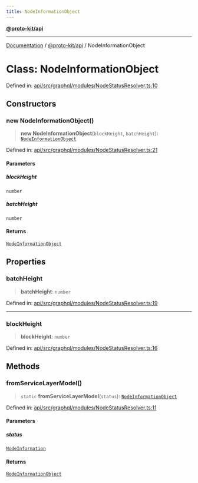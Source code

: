```yaml
---
title: NodeInformationObject
---
```


[**@proto-kit/api**](../README.md)

***

[Documentation](../../../README.md) / [@proto-kit/api](../README.md) / NodeInformationObject

# Class: NodeInformationObject

Defined in: [api/src/graphql/modules/NodeStatusResolver.ts:10](https://github.com/proto-kit/framework/blob/28efa802e3737fc3b77339148b307ef7246f3ef1/packages/api/src/graphql/modules/NodeStatusResolver.ts#L10)

## Constructors

### new NodeInformationObject()

> **new NodeInformationObject**(`blockHeight`, `batchHeight`): [`NodeInformationObject`](NodeInformationObject.md)

Defined in: [api/src/graphql/modules/NodeStatusResolver.ts:21](https://github.com/proto-kit/framework/blob/28efa802e3737fc3b77339148b307ef7246f3ef1/packages/api/src/graphql/modules/NodeStatusResolver.ts#L21)

#### Parameters

##### blockHeight

`number`

##### batchHeight

`number`

#### Returns

[`NodeInformationObject`](NodeInformationObject.md)

## Properties

### batchHeight

> **batchHeight**: `number`

Defined in: [api/src/graphql/modules/NodeStatusResolver.ts:19](https://github.com/proto-kit/framework/blob/28efa802e3737fc3b77339148b307ef7246f3ef1/packages/api/src/graphql/modules/NodeStatusResolver.ts#L19)

***

### blockHeight

> **blockHeight**: `number`

Defined in: [api/src/graphql/modules/NodeStatusResolver.ts:16](https://github.com/proto-kit/framework/blob/28efa802e3737fc3b77339148b307ef7246f3ef1/packages/api/src/graphql/modules/NodeStatusResolver.ts#L16)

## Methods

### fromServiceLayerModel()

> `static` **fromServiceLayerModel**(`status`): [`NodeInformationObject`](NodeInformationObject.md)

Defined in: [api/src/graphql/modules/NodeStatusResolver.ts:11](https://github.com/proto-kit/framework/blob/28efa802e3737fc3b77339148b307ef7246f3ef1/packages/api/src/graphql/modules/NodeStatusResolver.ts#L11)

#### Parameters

##### status

[`NodeInformation`](../interfaces/NodeInformation.md)

#### Returns

[`NodeInformationObject`](NodeInformationObject.md)
